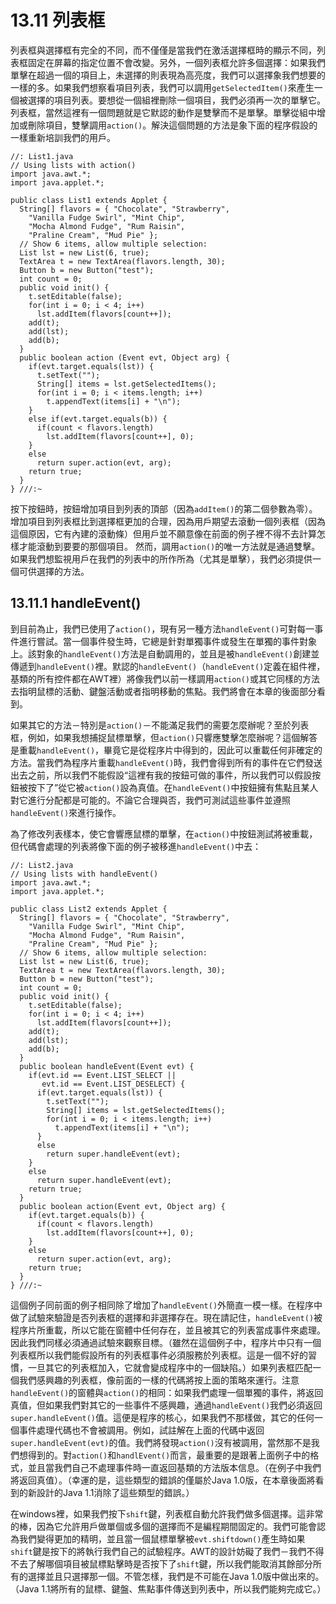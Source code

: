 # 13.11 列表框

列表框與選擇框有完全的不同，而不僅僅是當我們在激活選擇框時的顯示不同，列表框固定在屏幕的指定位置不會改變。另外，一個列表框允許多個選擇：如果我們單擊在超過一個的項目上，未選擇的則表現為高亮度，我們可以選擇象我們想要的一樣的多。如果我們想察看項目列表，我們可以調用`getSelectedItem()`來產生一個被選擇的項目列表。要想從一個組裡刪除一個項目，我們必須再一次的單擊它。列表框，當然這裡有一個問題就是它默認的動作是雙擊而不是單擊。單擊從組中增加或刪除項目，雙擊調用`action()`。解決這個問題的方法是象下面的程序假設的一樣重新培訓我們的用戶。

```
//: List1.java
// Using lists with action()
import java.awt.*;
import java.applet.*;

public class List1 extends Applet {
  String[] flavors = { "Chocolate", "Strawberry",
    "Vanilla Fudge Swirl", "Mint Chip",
    "Mocha Almond Fudge", "Rum Raisin",
    "Praline Cream", "Mud Pie" };
  // Show 6 items, allow multiple selection:
  List lst = new List(6, true);
  TextArea t = new TextArea(flavors.length, 30);
  Button b = new Button("test");
  int count = 0;
  public void init() {
    t.setEditable(false);
    for(int i = 0; i < 4; i++)
      lst.addItem(flavors[count++]);
    add(t);
    add(lst);
    add(b);
  }
  public boolean action (Event evt, Object arg) {
    if(evt.target.equals(lst)) {
      t.setText("");
      String[] items = lst.getSelectedItems();
      for(int i = 0; i < items.length; i++)
        t.appendText(items[i] + "\n");
    }
    else if(evt.target.equals(b)) {
      if(count < flavors.length)
        lst.addItem(flavors[count++], 0);
    }
    else
      return super.action(evt, arg);
    return true;
  }
} ///:~
```

按下按鈕時，按鈕增加項目到列表的頂部（因為`addItem()`的第二個參數為零）。增加項目到列表框比到選擇框更加的合理，因為用戶期望去滾動一個列表框（因為這個原因，它有內建的滾動條）但用戶並不願意像在前面的例子裡不得不去計算怎樣才能滾動到要要的那個項目。
然而，調用`action()`的唯一方法就是通過雙擊。如果我們想監視用戶在我們的列表中的所作所為（尤其是單擊），我們必須提供一個可供選擇的方法。

## 13.11.1 handleEvent()

到目前為止，我們已使用了`action()`，現有另一種方法`handleEvent()`可對每一事件進行嘗試。當一個事件發生時，它總是針對單獨事件或發生在單獨的事件對象上。該對象的`handleEvent()`方法是自動調用的，並且是被`handleEvent()`創建並傳遞到`handleEvent()`裡。默認的`handleEvent()`（`handleEvent()`定義在組件裡，基類的所有控件都在AWT裡）將像我們以前一樣調用`action()`或其它同樣的方法去指明鼠標的活動、鍵盤活動或者指明移動的焦點。我們將會在本章的後面部分看到。

如果其它的方法－特別是`action()`－不能滿足我們的需要怎麼辦呢？至於列表框，例如，如果我想捕捉鼠標單擊，但`action()`只響應雙擊怎麼辦呢？這個解答是重載`handleEvent()`，畢竟它是從程序片中得到的，因此可以重載任何非確定的方法。當我們為程序片重載`handleEvent()`時，我們會得到所有的事件在它們發送出去之前，所以我們不能假設“這裡有我的按鈕可做的事件，所以我們可以假設按鈕被按下了”從它被`action()`設為真值。在`handleEvent()`中按鈕擁有焦點且某人對它進行分配都是可能的。不論它合理與否，我們可測試這些事件並遵照`handleEvent()`來進行操作。

為了修改列表樣本，使它會響應鼠標的單擊，在`action()`中按鈕測試將被重載，但代碼會處理的列表將像下面的例子被移進`handleEvent()`中去：

```
//: List2.java
// Using lists with handleEvent()
import java.awt.*;
import java.applet.*;

public class List2 extends Applet {
  String[] flavors = { "Chocolate", "Strawberry",
    "Vanilla Fudge Swirl", "Mint Chip",
    "Mocha Almond Fudge", "Rum Raisin",
    "Praline Cream", "Mud Pie" };
  // Show 6 items, allow multiple selection:
  List lst = new List(6, true);
  TextArea t = new TextArea(flavors.length, 30);
  Button b = new Button("test");
  int count = 0;
  public void init() {
    t.setEditable(false);
    for(int i = 0; i < 4; i++)
      lst.addItem(flavors[count++]);
    add(t);
    add(lst);
    add(b);
  }
  public boolean handleEvent(Event evt) {
    if(evt.id == Event.LIST_SELECT ||
       evt.id == Event.LIST_DESELECT) {
      if(evt.target.equals(lst)) {
        t.setText("");
        String[] items = lst.getSelectedItems();
        for(int i = 0; i < items.length; i++)
          t.appendText(items[i] + "\n");
      }
      else
        return super.handleEvent(evt);
    }
    else
      return super.handleEvent(evt);
    return true;
  }
  public boolean action(Event evt, Object arg) {
    if(evt.target.equals(b)) {
      if(count < flavors.length)
        lst.addItem(flavors[count++], 0);
    }
    else
      return super.action(evt, arg);
    return true;
  }
} ///:~
```

這個例子同前面的例子相同除了增加了`handleEvent()`外簡直一模一樣。在程序中做了試驗來驗證是否列表框的選擇和非選擇存在。現在請記住，`handleEvent()`被程序片所重載，所以它能在窗體中任何存在，並且被其它的列表當成事件來處理。因此我們同樣必須通過試驗來觀察目標。（雖然在這個例子中，程序片中只有一個列表框所以我們能假設所有的列表框事件必須服務於列表框。這是一個不好的習慣，一旦其它的列表框加入，它就會變成程序中的一個缺陷。）如果列表框匹配一個我們感興趣的列表框，像前面的一樣的代碼將按上面的策略來運行。注意`handleEvent()`的窗體與`action()`的相同：如果我們處理一個單獨的事件，將返回真值，但如果我們對其它的一些事件不感興趣，通過`handleEvent()`我們必須返回`super.handleEvent()`值。這便是程序的核心，如果我們不那樣做，其它的任何一個事件處理代碼也不會被調用。例如，試註解在上面的代碼中返回`super.handleEvent(evt)`的值。我們將發現`action()`沒有被調用，當然那不是我們想得到的。對`action()`和`handlEvent()`而言，最重要的是跟著上面例子中的格式，並且當我們自己不處理事件時一直返回基類的方法版本信息。（在例子中我們將返回真值）。（幸運的是，這些類型的錯誤的僅屬於Java 1.0版，在本章後面將看到的新設計的Java 1.1消除了這些類型的錯誤。）

在windows裡，如果我們按下`shift`鍵，列表框自動允許我們做多個選擇。這非常的棒，因為它允許用戶做單個或多個的選擇而不是編程期間固定的。我們可能會認為我們變得更加的精明，並且當一個鼠標單擊被`evt.shiftdown()`產生時如果`shift`鍵是按下的將執行我們自己的試驗程序。AWT的設計妨礙了我們－我們不得不去了解哪個項目被鼠標點擊時是否按下了`shift`鍵，所以我們能取消其餘部分所有的選擇並且只選擇那一個。不管怎樣，我們是不可能在Java 1.0版中做出來的。（Java 1.1將所有的鼠標、鍵盤、焦點事件傳送到列表中，所以我們能夠完成它。）
